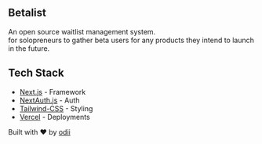 ## Betalist

An open source waitlist management system.
<br />
for solopreneurs to gather beta users for any products they intend to launch in the future.

## Tech Stack

- [Next.js](https://nextjs.org/) - Framework
- [NextAuth.js](https://next-auth.js.org/) - Auth
- [Tailwind-CSS](https://tailwindcss.com/) - Styling
- [Vercel](https://vercel.com) - Deployments


Built with ❤️ by [odii](https://twitter.com/devodii_)